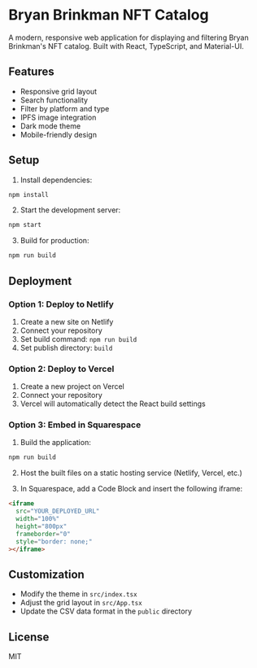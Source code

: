 # Bryan Brinkman NFT Catalog

A modern, responsive web application for displaying and filtering Bryan Brinkman's NFT catalog. Built with React, TypeScript, and Material-UI.

## Features

- Responsive grid layout
- Search functionality
- Filter by platform and type
- IPFS image integration
- Dark mode theme
- Mobile-friendly design

## Setup

1. Install dependencies:
```bash
npm install
```

2. Start the development server:
```bash
npm start
```

3. Build for production:
```bash
npm run build
```

## Deployment

### Option 1: Deploy to Netlify

1. Create a new site on Netlify
2. Connect your repository
3. Set build command: `npm run build`
4. Set publish directory: `build`

### Option 2: Deploy to Vercel

1. Create a new project on Vercel
2. Connect your repository
3. Vercel will automatically detect the React build settings

### Option 3: Embed in Squarespace

1. Build the application:
```bash
npm run build
```

2. Host the built files on a static hosting service (Netlify, Vercel, etc.)

3. In Squarespace, add a Code Block and insert the following iframe:
```html
<iframe 
  src="YOUR_DEPLOYED_URL" 
  width="100%" 
  height="800px" 
  frameborder="0"
  style="border: none;"
></iframe>
```

## Customization

- Modify the theme in `src/index.tsx`
- Adjust the grid layout in `src/App.tsx`
- Update the CSV data format in the `public` directory

## License

MIT 
